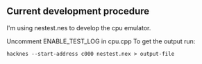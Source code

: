 

Current development procedure
--------------------------------------------------------------------------------
I'm using nestest.nes to develop the cpu emulator.

Uncomment ENABLE_TEST_LOG in cpu.cpp
To get the output run:
```
hacknes --start-address c000 nestest.nex > output-file
```
